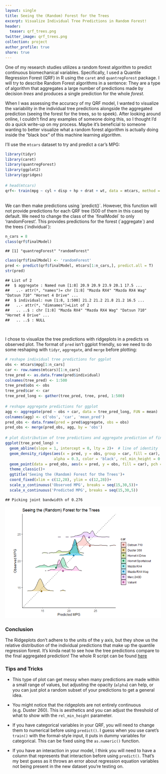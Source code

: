 ```yaml
---
layout: single
title: Seeing the (Random) Forest for the Trees
excerpt: Visualize Individual Tree Predictions in Random Forest!
header:
  teaser: qrf_trees.png
twitter_image: qrf_trees.png
collection: project
author_profile: true
share: true
---
```


One of my research studies utilizes a random forest algorithm to predict
continuous biomechanical variables. Specifically, I used a Quantile
Regression Forest (QRF) in R using the `caret` and `quantregForest`
package. I will try to describe Random Forest algorithms in a sentence:
They are a type of algorithm that aggregates a large number of
predictions made by decision *trees* and produces a single prediction
for the whole *forest*.

When I was assessing the accuracy of my QRF model, I wanted to visualize
the variability in the individual tree predictions alongside the
aggregated prediction (seeing the forest for the trees, so to speek).
After looking around online, I couldn’t find any examples of someone
doing this, so I thought I’d do a quick write-up on my process. Maybe
it’s beneficial to someone wanting to better visualize what a random
forest algorithm is actually doing inside the “black box” of this
machine learning algorithm.

I’ll use the `mtcars` dataset to try and predict a car’s MPG:

``` r
library(tidyr)
library(caret)
library(quantregForest)
library(ggplot2)
library(ggridges)

# head(mtcars)
qrf<- train(mpg ~ cyl + disp + hp + drat + wt, data = mtcars, method = 'qrf')  # train QRF model
``` 
<br>
We can then make predictions using `predict()`. However, this function
will not provide predictions for each QRF tree (500 of them in this
case) by default. We need to change the class of the `finalModel` to
only ‘randomForest’. This provides predictions for the forest
(`aggregate`) and the trees (`individual`):

``` r
n_cars = 8
class(qrf$finalModel)
```

    ## [1] "quantregForest" "randomForest"

``` r
class(qrf$finalModel) <- 'randomForest'
pred <- predict(qrf$finalModel, mtcars[1:n_cars,], predict.all = T)
str(pred)
```

    ## List of 2
    ##  $ aggregate : Named num [1:8] 20.9 20.9 23.9 20.1 17.5 ...
    ##   ..- attr(*, "names")= chr [1:8] "Mazda RX4" "Mazda RX4 Wag" "Datsun 710" "Hornet 4 Drive" ...
    ##  $ individual: num [1:8, 1:500] 21.2 21.2 21.8 21.2 16.5 ...
    ##   ..- attr(*, "dimnames")=List of 2
    ##   .. ..$ : chr [1:8] "Mazda RX4" "Mazda RX4 Wag" "Datsun 710" "Hornet 4 Drive" ...
    ##   .. ..$ : NULL

<br> 

I chose to visualize the tree predictions with ridgeplots in a predicts
vs observed plot. The format of `pred` isn’t ggplot friendly, so we need
to do some reshaping with `tidyr`, `aggregate`, and `merge` before
plotting:

``` r
# reshape individual tree predictions for ggplot
obs <- mtcars$mpg[1:n_cars]
car <- row.names(mtcars)[1:n_cars]
tree_pred <- as.data.frame(pred$individual)
colnames(tree_pred) <- 1:500
tree_pred$obs <- obs
tree_pred$car <- car
tree_pred_long <- gather(tree_pred, tree, pred, 1:500)

# reshape aggregate predictions for ggplot
agg <- aggregate(pred ~ obs + car, data = tree_pred_long, FUN = mean)  # same as pred$aggregate values
colnames(agg) <- c('obs', 'car', 'mean_pred')
pred_obs <- data.frame(pred = pred$aggregate, obs = obs)
pred_obs <- merge(pred_obs, agg, by = 'obs')

# plot distribution of tree predictions and aggregate prediction of final QRF model
ggplot(tree_pred_long) + 
  geom_abline(slope = 1, intercept = 0, lty = 2)+  # line of identity
  geom_density_ridges(aes(x = pred, y = obs, group = car, fill = car),
                      alpha = 0.3, color = 'black', rel_min_height = 0.02, size = 0.5)+
  geom_point(data = pred_obs, aes(x = pred, y = obs, fill = car), pch = 21, size = 2)+
  theme_classic()+
  ggtitle('Seeing the (Random) Forest for the Trees')+
  coord_fixed(xlim = c(12,28), ylim = c(12,28))+
  scale_y_continuous('Observed MPG', breaks = seq(15,30,5))+
  scale_x_continuous('Predicted MPG', breaks = seq(15,30,5))
```

    ## Picking joint bandwidth of 0.276

![](https://raw.githubusercontent.com/alcantarar/alcantarar.github.io/master/images/qrf_trees_example.png)

### Conclusion

The Ridgeplots don’t adhere to the units of the y axis, but they show us
the relative distribution of the individual predictions that make up the
quantile regression forest. It’s kinda neat to see how the tree
predictions compare to the final aggregated prediction\! The whole R
script can be found
[here](https://github.com/alcantarar/files/plot_qrf_trees.R)

### Tips and Tricks

  - This type of plot can get messy when many predictions are made
    within a small range of values, but adjusting the opacity (`alpha`)
    can help, or you can just plot a random subset of your predictions
    to get a general idea.

  - You might notice that the ridgeplots are not entirely continuous
    (e.g. Duster 260). This is aesthetics and you can adjust the
    threshold of what to show with the `rel_min_height` parameter.

  - If you have categorical variables in your QRF, you will need to
    change them to numerical before using `predict()`. I guess when you
    use caret’s `train()` with the formal-style input, it puts in dummy
    variables for categorical. This can be fixed using the
    `as.numeric()` function.

  - If you have an interaction in your model, I think you will need to
    have a column that represents that interaction before using
    `predict()`. That’s my best guess as it throws an error about
    regression equation variables not being present in the new dataset
    you’re testing on.

